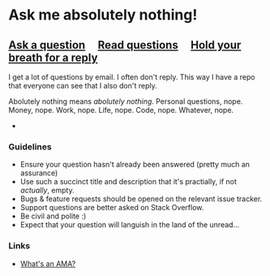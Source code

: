 # Ask me absolutely nothing!

## [Ask a question](../../issues/new) &nbsp;&nbsp;&nbsp; [Read questions](../../issues?q=is%3Aissue+is%3Aclosed) &nbsp;&nbsp;&nbsp; [Hold your breath for a reply](http://hang.leftlogic.com/you-did-that-didnt-you.html?1000000000000&content=yup)

I get a lot of questions by email. I often don't reply. This way I have a repo that everyone can see that I also don't reply.

Abolutely nothing means *abolutely nothing*. Personal questions, nope. Money, nope. Work, nope. Life, nope. Code, nope. Whatever, nope.

-

### Guidelines

- Ensure your question hasn't already been answered (pretty much an assurance)
- Use such a succinct title and description that it's practially, if not *actually*, empty.
- Bugs & feature requests should be opened on the relevant issue tracker.
- Support questions are better asked on Stack Overflow.
- Be civil and polite :)
- Expect that your question will languish in the land of the unread...

### Links

- [What's an AMA?](https://en.wikipedia.org/wiki/Reddit#IAmA_and_AMA)
